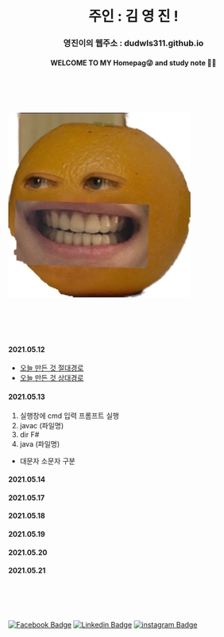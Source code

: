 <div align = center>

# 주인 : 김 영 진 !

### 영진이의 웹주소 : dudwls311.github.io     

#### WELCOME TO MY Homepag😜 and study note 📖📕

<br><br>

</div align = center>


# ![](KakaoTalk_20210512_225601355.jpg)


<br><br><br>


#### 2021.05.12 

- [오늘 만든 것 절대경로](./test.md)
- [오늘 만든 것 상대경로](test.md)

#### 2021.05.13
1. 실행창에 cmd 입력 프롬프트 실행 
2. javac (파일명) 
3. dir F#
4. java (파일명)
  * 대문자 소문자 구분 <br>

#### 2021.05.14

#### 2021.05.17

#### 2021.05.18

#### 2021.05.19

#### 2021.05.20

#### 2021.05.21
 
# <br>
 [![Facebook Badge](https://img.shields.io/badge/facebook-1877f2?style=flat-square&logo=facebook&logoColor=white&link=https://www.facebook.com/dhdhgngn)](https://www.facebook.com/dhdhgngn) 
 [![Linkedin Badge](https://img.shields.io/badge/-LinkedIn-blue?style=flat-square&logo=Linkedin&logoColor=white&link=https://www.linkedin.com/in/영진-김-452b1b2113/)](https://www.linkedin.com/in/영진-김-452b1b211/)
 [![instagram Badge](https://img.shields.io/badge/-instagram-pink?style=flat-square&logo=instagram&logoColor=white&link=https://www.instagram.com/0.0_dean/)](https://www.instagram.com/0.0_dean/)

